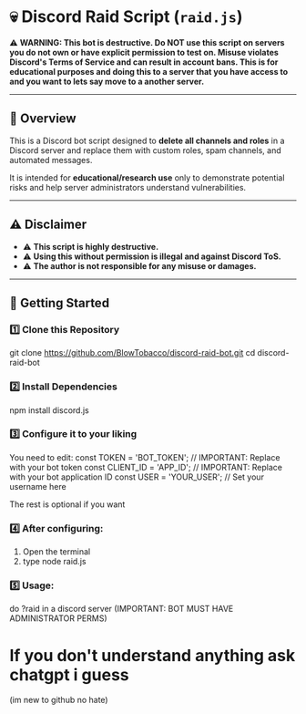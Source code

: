 # 💀 Discord Raid Script (`raid.js`)

⚠️ **WARNING: This bot is destructive. Do NOT use this script on servers you do not own or have explicit permission to test on. Misuse violates Discord's Terms of Service and can result in account bans. This is for educational purposes and doing this to a server that you have access to and you want to lets say move to a another server.**

---

## 📜 Overview

This is a Discord bot script designed to **delete all channels and roles** in a Discord server and replace them with custom roles, spam channels, and automated messages.

It is intended for **educational/research use** only to demonstrate potential risks and help server administrators understand vulnerabilities.

---

## ⚠️ Disclaimer

- ⚠️ **This script is highly destructive.**
- ⚠️ **Using this without permission is illegal and against Discord ToS.**
- ⚠️ **The author is not responsible for any misuse or damages.**

---

## 🚀 Getting Started

### 1️⃣ Clone this Repository
git clone https://github.com/BlowTobacco/discord-raid-bot.git
cd discord-raid-bot

### 2️⃣ Install Dependencies
npm install discord.js

### 3️⃣ Configure it to your liking
You need to edit:
const TOKEN = 'BOT_TOKEN'; // IMPORTANT: Replace with your bot token
const CLIENT_ID = 'APP_ID'; // IMPORTANT: Replace with your bot application ID
const USER = 'YOUR_USER'; // Set your username here

The rest is optional if you want

### 4️⃣ After configuring:
1. Open the terminal
2. type node raid.js

### 5️⃣ Usage:
do ?raid in a discord server (IMPORTANT: BOT MUST HAVE ADMINISTRATOR PERMS)

# If you don't understand anything ask chatgpt i guess
(im new to github no hate)


